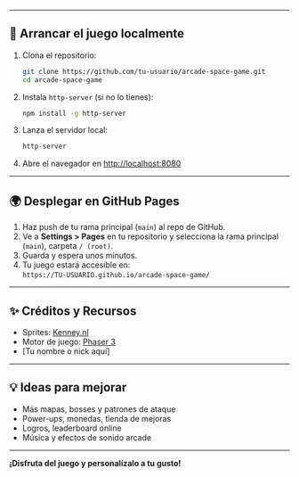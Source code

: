 
---

## 🚀 **Arrancar el juego localmente**

1. Clona el repositorio:
    ```bash
    git clone https://github.com/tu-usuario/arcade-space-game.git
    cd arcade-space-game
    ```

2. Instala `http-server` (si no lo tienes):
    ```bash
    npm install -g http-server
    ```

3. Lanza el servidor local:
    ```bash
    http-server
    ```

4. Abre el navegador en [http://localhost:8080](http://localhost:8080)

---

## 🌍 **Desplegar en GitHub Pages**

1. Haz push de tu rama principal (`main`) al repo de GitHub.
2. Ve a **Settings > Pages** en tu repositorio y selecciona la rama principal (`main`), carpeta `/ (root)`.
3. Guarda y espera unos minutos.
4. Tu juego estará accesible en:  
   `https://TU-USUARIO.github.io/arcade-space-game/`

---

## ✨ **Créditos y Recursos**

- Sprites: [Kenney.nl](https://kenney.nl/assets)
- Motor de juego: [Phaser 3](https://phaser.io/)
- [Tu nombre o nick aquí]

---

## 💡 **Ideas para mejorar**

- Más mapas, bosses y patrones de ataque
- Power-ups, monedas, tienda de mejoras
- Logros, leaderboard online
- Música y efectos de sonido arcade

---

**¡Disfruta del juego y personalízalo a tu gusto!**
